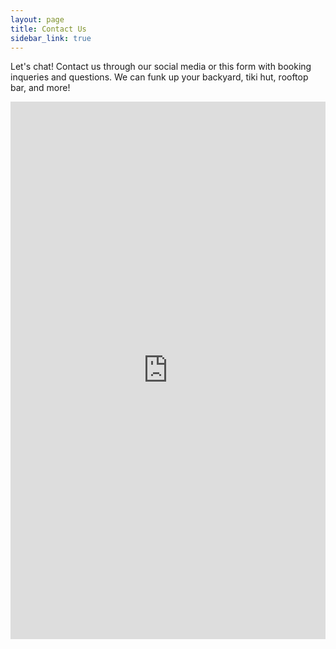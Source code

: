 ```yaml
---
layout: page
title: Contact Us
sidebar_link: true
---
```


Let's chat! Contact us through our social media or this form with booking inqueries and questions. We can funk up your backyard, tiki hut, rooftop bar, and more!


<iframe src="https://docs.google.com/forms/d/e/1FAIpQLSeHSSFgXiFovYYU_YeP3mXK2DCE9wRhxWIMsTowbz7V6V0P2Q/viewform?embedded=true" width="100%" height="860" frameborder="0" marginheight="0" marginwidth="0" scrolling="no" >Loading…</iframe>